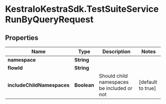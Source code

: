 # KestraIoKestraSdk.TestSuiteServiceRunByQueryRequest

## Properties

Name | Type | Description | Notes
------------ | ------------- | ------------- | -------------
**namespace** | **String** |  | 
**flowId** | **String** |  | 
**includeChildNamespaces** | **Boolean** | Should child namespaces be included or not | [default to true]


